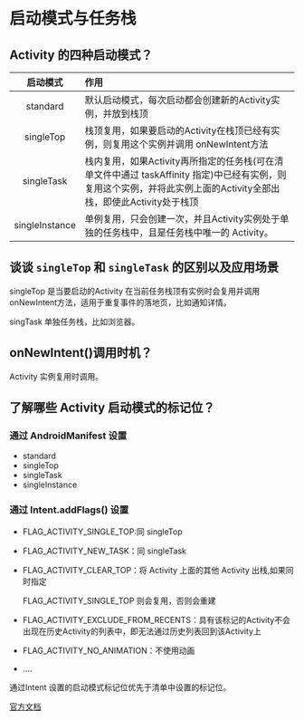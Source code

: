 # 启动模式与任务栈

## Activity 的四种启动模式？

| 启动模式 | 作用 |
| :---: | :--- |
| standard | 默认启动模式，每次启动都会创建新的Activity实例，并放到栈顶 |
| singleTop | 栈顶复用，如果要启动的Activity在栈顶已经有实例，则复用这个实例并调用 onNewIntent方法 |
| singleTask | 栈内复用，如果Activity再所指定的任务栈\(可在清单文件中通过 taskAffinity 指定\)中已经有实例，则复用这个实例，并将此实例上面的Activity全部出栈，即使此Activity处于栈顶 |
| singleInstance | 单例复用，只会创建一次，并且Activity实例处于单独的任务栈中，且是任务栈中唯一的 Activity。 |

## 谈谈 `singleTop` 和 `singleTask` 的区别以及应用场景

singleTop 是当要启动的Activity 在当前任务栈顶有实例时会复用并调用onNewIntent方法，适用于重复事件的落地页，比如通知详情。

singTask 单独任务栈，比如浏览器。

## onNewIntent\(\)调用时机？

Activity 实例复用时调用。

## 了解哪些 Activity 启动模式的标记位？

### 通过 AndroidManifest 设置

* standard
* singleTop
* singleTask
* singleInstance

### 通过 Intent.addFlags\(\) 设置

* FLAG\_ACTIVITY\_SINGLE\_TOP:同 singleTop
* FLAG\_ACTIVITY\_NEW\_TASK：同 singleTask
* FLAG\_ACTIVITY\_CLEAR\_TOP：将 Activity 上面的其他 Activity 出栈,如果同时指定

  FLAG\_ACTIVITY\_SINGLE\_TOP 则会复用，否则会重建

* FLAG\_ACTIVITY\_EXCLUDE\_FROM\_RECENTS：具有该标记的Activity不会出现在历史Activity的列表中，即无法通过历史列表回到该Activity上
* FLAG\_ACTIVITY\_NO\_ANIMATION：不使用动画
* ....

通过Intent 设置的启动模式标记位优先于清单中设置的标记位。

[官方文档](https://developer.android.google.cn/guide/components/activities/tasks-and-back-stack)



